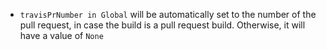- `travisPrNumber in Global` will be automatically set to the number of the pull request, in case the build is a pull request build. 
		Otherwise, it will have a value of `None`
